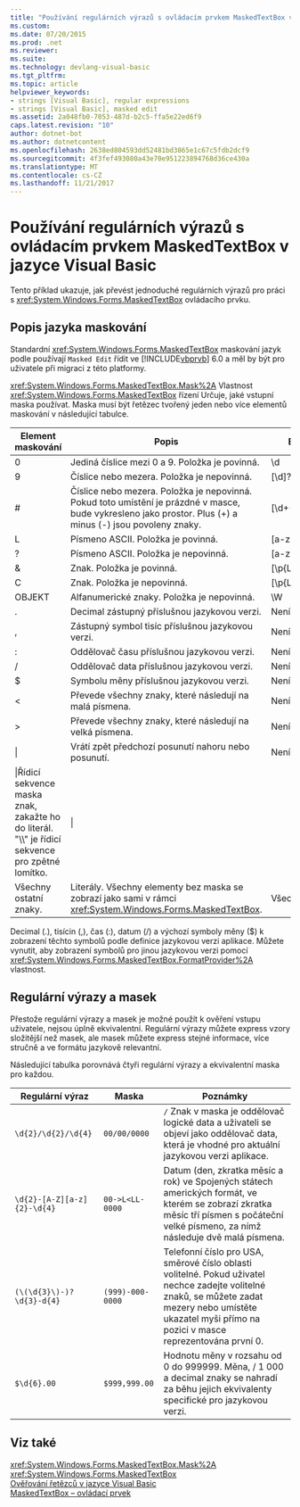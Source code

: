 ```yaml
---
title: "Používání regulárních výrazů s ovládacím prvkem MaskedTextBox v jazyce Visual Basic"
ms.custom: 
ms.date: 07/20/2015
ms.prod: .net
ms.reviewer: 
ms.suite: 
ms.technology: devlang-visual-basic
ms.tgt_pltfrm: 
ms.topic: article
helpviewer_keywords:
- strings [Visual Basic], regular expressions
- strings [Visual Basic], masked edit
ms.assetid: 2a048fb0-7053-487d-b2c5-ffa5e22ed6f9
caps.latest.revision: "10"
author: dotnet-bot
ms.author: dotnetcontent
ms.openlocfilehash: 2638ed804593dd52481bd3865e1c67c5fdb2dcf9
ms.sourcegitcommit: 4f3fef493080a43e70e951223894768d36ce430a
ms.translationtype: MT
ms.contentlocale: cs-CZ
ms.lasthandoff: 11/21/2017
---
```

# <a name="using-regular-expressions-with-the-maskedtextbox-control-in-visual-basic"></a>Používání regulárních výrazů s ovládacím prvkem MaskedTextBox v jazyce Visual Basic
Tento příklad ukazuje, jak převést jednoduché regulárních výrazů pro práci s <xref:System.Windows.Forms.MaskedTextBox> ovládacího prvku.  
  
## <a name="description-of-the-masking-language"></a>Popis jazyka maskování  
 Standardní <xref:System.Windows.Forms.MaskedTextBox> maskování jazyk podle používají `Masked Edit` řídit ve [!INCLUDE[vbprvb](~/includes/vbprvb-md.md)] 6.0 a měl by být pro uživatele při migraci z této platformy.  
  
 <xref:System.Windows.Forms.MaskedTextBox.Mask%2A> Vlastnost <xref:System.Windows.Forms.MaskedTextBox> řízení Určuje, jaké vstupní maska používat. Maska musí být řetězec tvořený jeden nebo více elementů maskování v následující tabulce.  
  
|Element maskování|Popis|Element regulární výraz|  
|---------------------|-----------------|--------------------------------|  
|0|Jediná číslice mezi 0 a 9. Položka je povinná.|\d|  
|9|Číslice nebo mezera. Položka je nepovinná.|[\d]?|  
|#|Číslice nebo mezera. Položka je nepovinná. Pokud toto umístění je prázdné v masce, bude vykresleno jako prostor. Plus (+) a minus (-) jsou povoleny znaky.|[\d+-]?|  
|L|Písmeno ASCII. Položka je povinná.|[a-zA-Z]|  
|?|Písmeno ASCII. Položka je nepovinná.|[a-zA-Z]?|  
|&|Znak. Položka je povinná.|[\p{Ll}\p{Lu}\p{Lt}\p{Lm}\p{Lo}]|  
|C|Znak. Položka je nepovinná.|[\p{Ll}\p{Lu}\p{Lt}\p{Lm}\p{Lo}]?|  
|OBJEKT|Alfanumerické znaky. Položka je nepovinná.|\W|  
|.|Decimal zástupný příslušnou jazykovou verzi.|Není k dispozici.|  
|,|Zástupný symbol tisíc příslušnou jazykovou verzi.|Není k dispozici.|  
|:|Oddělovač času příslušnou jazykovou verzi.|Není k dispozici.|  
|/|Oddělovač data příslušnou jazykovou verzi.|Není k dispozici.|  
|$|Symbolu měny příslušnou jazykovou verzi.|Není k dispozici.|  
|\<|Převede všechny znaky, které následují na malá písmena.|Není k dispozici.|  
|>|Převede všechny znaky, které následují na velká písmena.|Není k dispozici.|  
|&#124;|Vrátí zpět předchozí posunutí nahoru nebo posunutí.|Není k dispozici.|  
|\|Řídicí sekvence maska znak, zakažte ho do literál. "\\\\" je řídicí sekvence pro zpětné lomítko.|\|  
|Všechny ostatní znaky.|Literály. Všechny elementy bez maska se zobrazí jako sami v rámci <xref:System.Windows.Forms.MaskedTextBox>.|Všechny ostatní znaky.|  
  
 Decimal (.), tisícin (,), čas (:), datum (/) a výchozí symboly měny ($) k zobrazení těchto symbolů podle definice jazykovou verzi aplikace. Můžete vynutit, aby zobrazení symbolů pro jinou jazykovou verzi pomocí <xref:System.Windows.Forms.MaskedTextBox.FormatProvider%2A> vlastnost.  
  
## <a name="regular-expressions-and-masks"></a>Regulární výrazy a masek  
 Přestože regulární výrazy a masek je možné použít k ověření vstupu uživatele, nejsou úplně ekvivalentní. Regulární výrazy můžete express vzory složitější než masek, ale masek můžete express stejné informace, více stručně a ve formátu jazykově relevantní.  
  
 Následující tabulka porovnává čtyři regulární výrazy a ekvivalentní maska pro každou.  
  
|Regulární výraz|Maska|Poznámky|  
|------------------------|----------|-----------|  
|`\d{2}/\d{2}/\d{4}`|`00/00/0000`|`/` Znak v maska je oddělovač logické data a uživateli se objeví jako oddělovač data, která je vhodné pro aktuální jazykovou verzi aplikace.|  
|`\d{2}-[A-Z][a-z]{2}-\d{4}`|`00->L<LL-0000`|Datum (den, zkratka měsíc a rok) ve Spojených státech amerických formát, ve kterém se zobrazí zkratka měsíc tří písmen s počáteční velké písmeno, za nímž následuje dvě malá písmena.|  
|`(\(\d{3}\)-)?\d{3}-d{4}`|`(999)-000-0000`|Telefonní číslo pro USA, směrové číslo oblasti volitelné. Pokud uživatel nechce zadejte volitelné znaků, se můžete zadat mezery nebo umístěte ukazatel myši přímo na pozici v masce reprezentována první 0.|  
|`$\d{6}.00`|`$999,999.00`|Hodnotu měny v rozsahu od 0 do 999999. Měna, / 1 000 a decimal znaky se nahradí za běhu jejich ekvivalenty specifické pro jazykovou verzi.|  
  
## <a name="see-also"></a>Viz také  
 <xref:System.Windows.Forms.MaskedTextBox.Mask%2A>  
 <xref:System.Windows.Forms.MaskedTextBox>  
 [Ověřování řetězců v jazyce Visual Basic](../../../../visual-basic/programming-guide/language-features/strings/validating-strings.md)  
 [MaskedTextBox – ovládací prvek](../../../../framework/winforms/controls/maskedtextbox-control-windows-forms.md)
